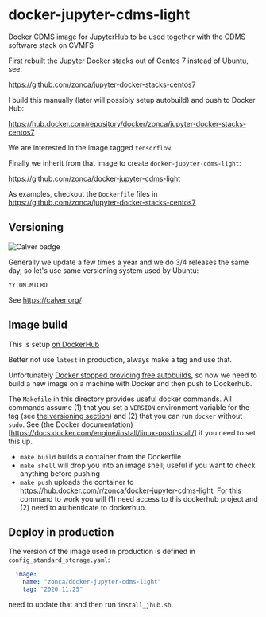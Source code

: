 # docker-jupyter-cdms-light
Docker CDMS image for JupyterHub to be used together with the CDMS software stack on CVMFS

First rebuilt the Jupyter Docker stacks out of Centos 7 instead of Ubuntu,
see:

<https://github.com/zonca/jupyter-docker-stacks-centos7>

I build this manually (later will possibly setup autobuild) and push to Docker Hub:

<https://hub.docker.com/repository/docker/zonca/jupyter-docker-stacks-centos7>

We are interested in the image tagged `tensorflow`.

Finally we inherit from that image to create `docker-jupyter-cdms-light`:

<https://github.com/zonca/docker-jupyter-cdms-light>

As examples, checkout the `Dockerfile` files in <https://github.com/zonca/jupyter-docker-stacks-centos7>

## Versioning

![Calver badge](https://img.shields.io/badge/calver-YY.0M.MICRO-22bfda.svg)

Generally we update a few times a year and we do 3/4 releases the same day, so let's use same versioning system used by Ubuntu:

`YY.0M.MICRO`

See <https://calver.org/>

## Image build

This is setup [on DockerHub](https://hub.docker.com/r/zonca/docker-jupyter-cdms-light)

Better not use `latest` in production, always make a tag and use that.

Unfortunately [Docker stopped providing free autobuilds](https://www.docker.com/blog/changes-to-docker-hub-autobuilds),
so now we need to build a new image on a machine with Docker and then push to Dockerhub.

The `Makefile` in this directory provides useful docker commands.  All commands assume (1) that you set a `VERSION` environment variable for the tag (see [the versioning section](#Versioning)) and (2) that you can run `docker` without `sudo`.  See (the Docker documentation)[https://docs.docker.com/engine/install/linux-postinstall/] if you need to set this up.

* `make build` builds a container from the Dockerfile
* `make shell` will drop you into an image shell; useful if you want to check anything before pushing
* `make push` uploads the container to https://hub.docker.com/r/zonca/docker-jupyter-cdms-light.  For this command to work you will (1) need access to this dockerhub project and (2) need to authenticate to dockerhub. 

## Deploy in production

The version of the image used in production is defined in `config_standard_storage.yaml`:

```yaml
  image:
    name: "zonca/docker-jupyter-cdms-light"
    tag: "2020.11.25"
```

need to update that and then run `install_jhub.sh`.
